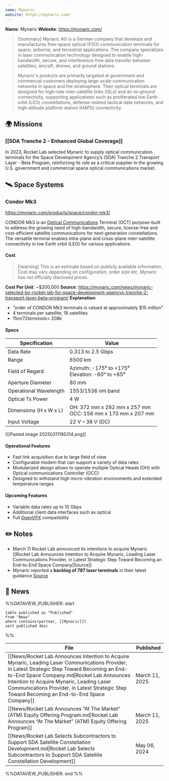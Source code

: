 ```yaml
---
name: Mynaric
website: https://mynaric.com/
---
```


**Name**: Mynaric
**Website**: https://mynaric.com/

>[!summary]
>Mynaric AG is a German company that develops and manufactures free-space optical (FSO) communication terminals for space, airborne, and terrestrial applications. The company specializes in laser communication technology designed to enable high-bandwidth, secure, and interference-free data transfer between satellites, aircraft, drones, and ground stations.
>
>Mynaric's products are primarily targeted at government and commercial customers deploying large-scale communication networks in space and the stratosphere. Their optical terminals are designed for high-rate inter-satellite links (ISLs) and air-to-ground connectivity, supporting applications such as proliferated low Earth orbit (LEO) constellations, defense-related tactical data networks, and high-altitude platform station (HAPS) connectivity.


## 🌍 Missions

### [[SDA Tranche 2 - Enhanced Global Coverage]]

In 2023, Rocket Lab selected Mynaric to supply optical communication terminals for the Space Development Agency’s (SDA) Tranche 2 Transport Layer - Beta Program, reinforcing its role as a critical supplier in the growing U.S. government and commercial space optical communications market.


## 🛰️ Space Systems

### Condor Mk3

https://mynaric.com/products/space/condor-mk3/

CONDOR Mk3 is an [Optical Communications](https://www.nasa.gov/technology/space-comms/optical-communications-overview/) Terminal (OCT) purpose-built to address the growing need of high-bandwidth, secure, license-free and cost-efficient satellite communications for next-generation constellations. The versatile terminal enables intra-plane and cross-plane inter-satellite connectivity in low Earth orbit (LEO) for various applications.

#### Cost

>[!warning] This is an estimate based on publicly available information. Cost may vary depending on configuration, order size etc. Mynaric has not officially disclosed prices. 

**Cost Per Unit**: ~$200,000
**Source**: https://mynaric.com/news/mynaric-selected-by-rocket-lab-for-space-development-agencys-tranche-2-transport-layer-beta-program/
**Explanation**:
- "order of CONDOR Mk3 terminals is valued at approximately $15 million"
- 4 terminals per satellite, 18 satellites
- $15m / 72 terminals = ~$208k

#### Specs

| Specification          | Value                                                         |
| ---------------------- | ------------------------------------------------------------- |
| Data Rate              | 0.313 to 2.5 Gbps                                             |
| Range                  | 6500 km                                                       |
| Field of Regard        | Azimuth: -175⁰ to +175⁰<br>Elevation: -60° to +85⁰            |
| Aperture Diameter      | 80 mm                                                         |
| Operational Wavelength | 1553/1536 nm band                                             |
| Optical Tx Power       | 4 W                                                           |
| Dimensions (H x W x L) | OH: 372 mm x 282 mm x 257 mm<br>OCC: 158 mm x 170 mm x 207 mm |
| Input Voltage          | 22 V – 38 V (DC)                                              |

![[Pasted image 20250311195314.png]]
#### Operational Features
- Fast link acquisition due to large field of view
- Configurable modem that can support a variety of data rates
- Modularized design allows to operate multiple Optical Heads (OH) with Optical communications Controller (OCC)
- Designed to withstand high micro-vibration environments and extended temperature ranges

#### Upcoming Features
- Variable data rates up to 10 Gbps
- Additional client data interfaces such as optical
- Full [OpenVPX](https://www.vita.com/vpx#:~:text=OpenVPX%20is%20the%20architecture%20framework,Module%20to%20Backplane%20and%20Chassis.) compatibility

## ✏️ Notes

- March 11 Rocket Lab announced its intentions to acquire Mynaric [[Rocket Lab Announces Intention to Acquire Mynaric, Leading Laser Communications Provider, in Latest Strategic Step Toward Becoming an End-to-End Space Company|Source]]
- Mynaric reported a **backlog of 787 laser terminals** in their latest guidance [Source](https://mynaric.com/news/mynaric-updates-guidance-on-2024-key-performance-indicators-lowering-revenue-and-optical-communications-terminal-backlog-guidance/)

## 📰 News
%%DATAVIEW_PUBLISHER: start
```
table published as "Published"
from "News"
where contains(partner, [[Mynaric]])
sort published desc
```
%%

| File                                                                                                                                                                                                                                                                                                                                       | Published      |
| ------------------------------------------------------------------------------------------------------------------------------------------------------------------------------------------------------------------------------------------------------------------------------------------------------------------------------------------ | -------------- |
| [[News/Rocket Lab Announces Intention to Acquire Mynaric, Leading Laser Communications Provider, in Latest Strategic Step Toward Becoming an End-to-End Space Company.md\|Rocket Lab Announces Intention to Acquire Mynaric, Leading Laser Communications Provider, in Latest Strategic Step Toward Becoming an End-to-End Space Company]] | March 11, 2025 |
| [[News/Rocket Lab Announces “At The Market” (ATM) Equity Offering Program.md\|Rocket Lab Announces “At The Market” (ATM) Equity Offering Program]]                                                                                                                                                                                         | March 11, 2025 |
| [[News/Rocket Lab Selects Subcontractors to Support SDA Satellite Constellation Development.md\|Rocket Lab Selects Subcontractors to Support SDA Satellite Constellation Development]]                                                                                                                                                     | May 06, 2024   |

%%DATAVIEW_PUBLISHER: end %%